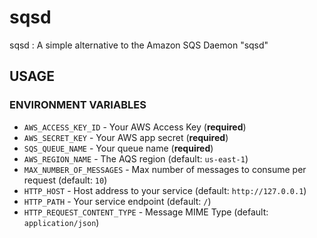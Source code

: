 sqsd
====

sqsd : A simple alternative to the Amazon SQS Daemon "sqsd"

## USAGE
### ENVIRONMENT VARIABLES
- `AWS_ACCESS_KEY_ID` - Your AWS Access Key (**required**)
- `AWS_SECRET_KEY` - Your AWS app secret (**required**)
- `SQS_QUEUE_NAME` - Your queue name (**required**)
- `AWS_REGION_NAME` - The AQS region (default: `us-east-1`)
- `MAX_NUMBER_OF_MESSAGES` - Max number of messages to consume per request (default: `10`)
- `HTTP_HOST` - Host address to your service (default: `http://127.0.0.1`)
- `HTTP_PATH` - Your service endpoint (default: `/`)
- `HTTP_REQUEST_CONTENT_TYPE` - Message MIME Type (default: `application/json`)
